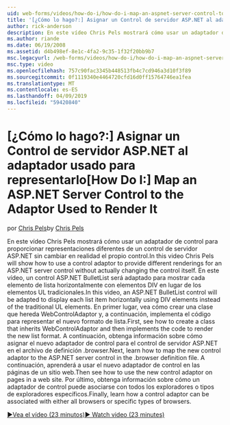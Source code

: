 ```yaml
---
uid: web-forms/videos/how-do-i/how-do-i-map-an-aspnet-server-control-to-the-adaptor-used-to-render-it
title: '[¿Cómo lo hago?:] Asignar un Control de servidor ASP.NET al adaptador usado para representarlo | Microsoft Docs'
author: rick-anderson
description: En este vídeo Chris Pels mostrará cómo usar un adaptador de control para proporcionar representaciones diferentes de un control de servidor ASP.NET sin cambiar realmente la c...
ms.author: riande
ms.date: 06/19/2008
ms.assetid: d4b498ef-8e1c-4fa2-9c35-1f32f20bb9b7
msc.legacyurl: /web-forms/videos/how-do-i/how-do-i-map-an-aspnet-server-control-to-the-adaptor-used-to-render-it
msc.type: video
ms.openlocfilehash: 757c90fac3345b448513fb4c7cd946a3d10f3f89
ms.sourcegitcommit: 0f1119340e4464720cfd16d0ff15764746ea1fea
ms.translationtype: MT
ms.contentlocale: es-ES
ms.lasthandoff: 04/09/2019
ms.locfileid: "59420840"
---
```

# <a name="how-do-i-map-an-aspnet-server-control-to-the-adaptor-used-to-render-it"></a><span data-ttu-id="51cfe-103">[¿Cómo lo hago?:] Asignar un Control de servidor ASP.NET al adaptador usado para representarlo</span><span class="sxs-lookup"><span data-stu-id="51cfe-103">[How Do I:] Map an ASP.NET Server Control to the Adaptor Used to Render It</span></span>

<span data-ttu-id="51cfe-104">por [Chris Pels](https://twitter.com/chrispels)</span><span class="sxs-lookup"><span data-stu-id="51cfe-104">by [Chris Pels](https://twitter.com/chrispels)</span></span>

<span data-ttu-id="51cfe-105">En este vídeo Chris Pels mostrará cómo usar un adaptador de control para proporcionar representaciones diferentes de un control de servidor ASP.NET sin cambiar en realidad el propio control.</span><span class="sxs-lookup"><span data-stu-id="51cfe-105">In this video Chris Pels will show how to use a control adaptor to provide different renderings for an ASP.NET server control without actually changing the control itself.</span></span> <span data-ttu-id="51cfe-106">En este vídeo, un control ASP.NET BulletList será adaptado para mostrar cada elemento de lista horizontalmente con elementos DIV en lugar de los elementos UL tradicionales.</span><span class="sxs-lookup"><span data-stu-id="51cfe-106">In this video, an ASP.NET BulletList control will be adapted to display each list item horizontally using DIV elements instead of the traditional UL elements.</span></span> <span data-ttu-id="51cfe-107">En primer lugar, vea cómo crear una clase que hereda WebControlAdaptor y, a continuación, implementa el código para representar el nuevo formato de lista.</span><span class="sxs-lookup"><span data-stu-id="51cfe-107">First, see how to create a class that inherits WebControlAdaptor and then implements the code to render the new list format.</span></span> <span data-ttu-id="51cfe-108">A continuación, obtenga información sobre cómo asignar el nuevo adaptador de control para el control de servidor ASP.NET en el archivo de definición .browser.</span><span class="sxs-lookup"><span data-stu-id="51cfe-108">Next, learn how to map the new control adaptor to the ASP.NET server control in the .browser definition file.</span></span> <span data-ttu-id="51cfe-109">A continuación, aprenderá a usar el nuevo adaptador de control en las páginas de un sitio web.</span><span class="sxs-lookup"><span data-stu-id="51cfe-109">Then see how to use the new control adaptor on pages in a web site.</span></span> <span data-ttu-id="51cfe-110">Por último, obtenga información sobre cómo un adaptador de control puede asociarse con todos los exploradores o tipos de exploradores específicos.</span><span class="sxs-lookup"><span data-stu-id="51cfe-110">Finally, learn how a control adaptor can be associated with either all browsers or specific types of browsers.</span></span>

[<span data-ttu-id="51cfe-111">&#9654;Vea el vídeo (23 minutos)</span><span class="sxs-lookup"><span data-stu-id="51cfe-111">&#9654; Watch video (23 minutes)</span></span>](https://channel9.msdn.com/Blogs/ASP-NET-Site-Videos/how-do-i-map-an-aspnet-server-control-to-the-adaptor-used-to-render-it)
